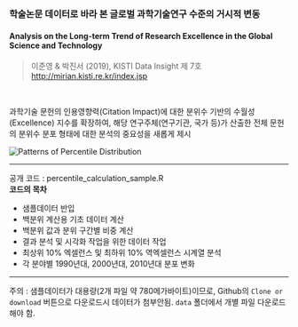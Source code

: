 ### 학술논문 데이터로 바라 본 글로벌 과학기술연구 수준의 거시적 변동

#### Analysis on the Long-term Trend of Research Excellence in the Global Science and Technology


> 이준영 & 박진서 (2019), KISTI Data Insight 제 7호 http://mirian.kisti.re.kr/index.jsp

<br>

과학기술 문헌의 인용영향력(Citation Impact)에 대한 분위수 기반의 수월성(Excellence) 지수를 확장하여, 해당 연구주체(연구기관, 국가 등)가 산출한 전체 문헌의 분위수 분포 형태에 대한 분석의 중요성을 새롭게 제시  

![Patterns of Percentile Distribution](./images/percentile_distribution_pattern.png)

---
공개 코드 : percentile_calculation_sample.R
<br>
**코드의 목차**

* 샘플데이터 반입
* 백분위 계산용 기초 데이터 계산
* 백분위 값과 분위 구간별 비중 계산
* 결과 분석 및 시각화 작업을 위한 데이터 작업
* 최상위 10% 엑셀런스 및 최하위 10% 역엑셀런스 시계열 분석
* 각 분야별 1990년대, 2000년대, 2010년대 분포 변화



---
주의 : 샘플데이터가 대용량(2개 파일 약 780메가바이트)이므로, Github의 `Clone or download` 버튼으로 다운로드시 데이터가 첨부안됨. `data` 폴더에서 개별 파일 다운로드해야 함.     
